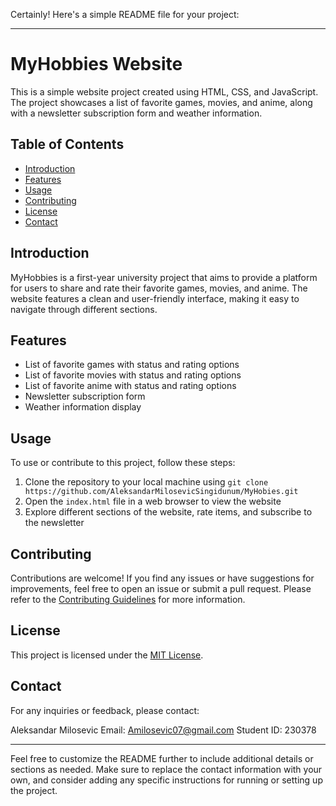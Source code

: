Certainly! Here's a simple README file for your project:

---

# MyHobbies Website

This is a simple website project created using HTML, CSS, and JavaScript. The project showcases a list of favorite games, movies, and anime, along with a newsletter subscription form and weather information.

## Table of Contents

- [Introduction](#introduction)
- [Features](#features)
- [Usage](#usage)
- [Contributing](#contributing)
- [License](#license)
- [Contact](#contact)

## Introduction

MyHobbies is a first-year university project that aims to provide a platform for users to share and rate their favorite games, movies, and anime. The website features a clean and user-friendly interface, making it easy to navigate through different sections.

## Features

- List of favorite games with status and rating options
- List of favorite movies with status and rating options
- List of favorite anime with status and rating options
- Newsletter subscription form
- Weather information display

## Usage

To use or contribute to this project, follow these steps:

1. Clone the repository to your local machine using `git clone https://github.com/AleksandarMilosevicSingidunum/MyHobies.git`
2. Open the `index.html` file in a web browser to view the website
3. Explore different sections of the website, rate items, and subscribe to the newsletter

## Contributing

Contributions are welcome! If you find any issues or have suggestions for improvements, feel free to open an issue or submit a pull request. Please refer to the [Contributing Guidelines](CONTRIBUTING.md) for more information.

## License

This project is licensed under the [MIT License](LICENSE).

## Contact

For any inquiries or feedback, please contact:

Aleksandar Milosevic
Email: Amilosevic07@gmail.com
Student ID: 230378

---

Feel free to customize the README further to include additional details or sections as needed. Make sure to replace the contact information with your own, and consider adding any specific instructions for running or setting up the project.

